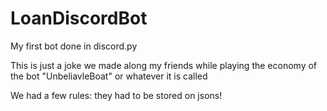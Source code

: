 # LoanDiscordBot
My first bot done in discord.py

This is just a joke we made along my friends while playing the economy of the bot "UnbeliavleBoat" or whatever it is called

We had a few rules: they had to be stored on jsons!
